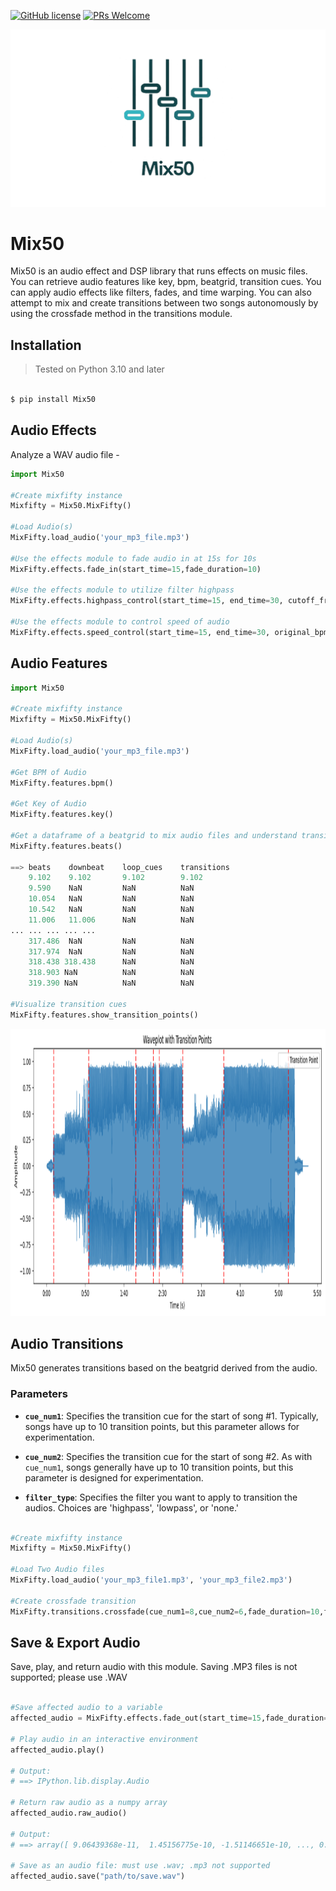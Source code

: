 
[![GitHub license](https://img.shields.io/github/license/Naereen/StrapDown.js.svg)](https://github.com/Naereen/StrapDown.js/blob/master/LICENSE)
[![PRs Welcome](https://img.shields.io/badge/PRs-welcome-brightgreen.svg?style=flat-square)](http://makeapullrequest.com)

<picture>
  <source srcset="./Images/mix50-inverted.png" media="(prefers-color-scheme: dark)" />
  <img src="./Images/transparent3.png" alt="Your image description">
</picture>

# Mix50
Mix50 is an audio effect and DSP library that runs effects on music files. 
You can retrieve audio features like key, bpm, beatgrid, transition cues. You can apply audio effects like filters, fades, and time warping. You can also attempt to mix and create transitions between two songs autonomously by using the crossfade method in the transitions module.


## Installation
> Tested on Python 3.10 and later
```bash

$ pip install Mix50
```

## Audio Effects 
Analyze a WAV audio file -
```python
import Mix50

#Create mixfifty instance
Mixfifty = Mix50.MixFifty()

#Load Audio(s)
MixFifty.load_audio('your_mp3_file.mp3')

#Use the effects module to fade audio in at 15s for 10s
MixFifty.effects.fade_in(start_time=15,fade_duration=10)

#Use the effects module to utilize filter highpass
MixFifty.effects.highpass_control(start_time=15, end_time=30, cutoff_freq=1000)

#Use the effects module to control speed of audio
MixFifty.effects.speed_control(start_time=15, end_time=30, original_bpm=126, new_bpm=120)
```

## Audio Features 

```python
import Mix50

#Create mixfifty instance
Mixfifty = Mix50.MixFifty()

#Load Audio(s)
MixFifty.load_audio('your_mp3_file.mp3')

#Get BPM of Audio
MixFifty.features.bpm()

#Get Key of Audio
MixFifty.features.key()

#Get a dataframe of a beatgrid to mix audio files and understand transition cues
MixFifty.features.beats()

==> beats    downbeat    loop_cues    transitions
    9.102    9.102       9.102        9.102
    9.590    NaN         NaN          NaN
    10.054   NaN         NaN          NaN
    10.542   NaN         NaN          NaN
    11.006   11.006      NaN          NaN
... ... ... ... ...
    317.486  NaN         NaN          NaN
    317.974  NaN         NaN          NaN
    318.438 318.438      NaN          NaN
    318.903 NaN          NaN          NaN
    319.390 NaN          NaN          NaN

#Visualize transition cues
MixFifty.features.show_transition_points()

```
<p align="center">
  <img width="1000" height="460" src="./Images/transition_cues.png">
</p>


## Audio Transitions

Mix50 generates transitions based on the beatgrid derived from the audio.

### Parameters

- **`cue_num1`**: Specifies the transition cue for the start of song #1. Typically, songs have up to 10 transition points, but this parameter allows for experimentation.
  
- **`cue_num2`**: Specifies the transition cue for the start of song #2. As with `cue_num1`, songs generally have up to 10 transition points, but this parameter is designed for experimentation.

- **`filter_type`**: Specifies the filter you want to apply to transition the audios. Choices are 'highpass', 'lowpass', or 'none.'
```python

#Create mixfifty instance
Mixfifty = Mix50.MixFifty()

#Load Two Audio files
MixFifty.load_audio('your_mp3_file1.mp3', 'your_mp3_file2.mp3')

#Create crossfade transition
MixFifty.transitions.crossfade(cue_num1=8,cue_num2=6,fade_duration=10,filter_type='none')
```

## Save & Export Audio

Save, play, and return audio with this module. Saving .MP3 files is not supported; please use .WAV

```python

#Save affected audio to a variable 
affected_audio = MixFifty.effects.fade_out(start_time=15,fade_duration=15)

# Play audio in an interactive environment
affected_audio.play()

# Output:
# ==> IPython.lib.display.Audio

# Return raw audio as a numpy array
affected_audio.raw_audio()

# Output:
# ==> array([ 9.06439368e-11,  1.45156775e-10, -1.51146651e-10, ..., 0.00000000e+00,  0.00000000e+00,  0.00000000e+00])

# Save as an audio file: must use .wav; .mp3 not supported
affected_audio.save("path/to/save.wav")

```
